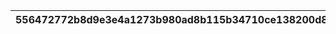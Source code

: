 |556472772b8d9e3e4a1273b980ad8b115b34710ce138200d87244ae31f30bdd5|fd60195457a4ee99dcb13fe5d463c61f424713c5f2dc480bf4adbdaa501c87a9|4fc8b02d81967d6b9e9573d84024597568cdb5e6a1ceb1f009f1d0f0777cc227|6d11aa9b305cc5bc89dc94a22ded4a460f11eb91684b4b5a63c970e387a4b072|0172380bcfbbb54615cb98e90d101699495df9d96e299e94024c70f71350022e|ded37439d766003f82c24465cc61982a44028db3f4aca8a88bf4199b8e79fda3|fb012819814659f580ba7c1725128354a1bcfee0df6744e2719ea23b35d5eb3a|fbd9e8ad9f8c4c0fc9b55590a0539fc0b4b841fda4ce66e41180f3cf2296a0d4|5753b17b896fade376f46077fa2632f6480b2fdf6e4cb20db83d180dd14b4cc7|c07a6702d9e4c2a5c6fa8c1c0265b412e7b8d1cd3ba3eebe8afc41af22228068|ed041818b05660e6f794b5ee2abcabd29cea90c1e68a89072f160ad2fa4c0e29|02e5b1fc0769935a0a4f7478200d1b567b4dcd4629a8ff1d7a63f7093e06c9f0|0dc55e293c9c718ab2c1cc6700cdd141d3462135d4ffcef45fa241c26f33b131|46fca77f773bd64c45617dfffe8af32de8427b062fd7ae9e246957502cdc23d0|9300d9bfd9c25dae88d779d23cefdb6bc51134e843d11fc8384f1df93709afa9|265c0356a3eb9f94885865303e82c6023975ee1c65c74de879d0ed85ffeabc35|d06d46d664018f95e260518b34a9354894d1165b7cad6cb93a08b1a674d5ba6b|c6f8f8b6a8c0269eeeceb20047fba97b61ba21ae6a4aaba4780b124fd9233cae|5a94679bbba718fc20b6607871f27e00baba0b461d12bf150a97d34fa392b624|ac955ba4df0e9ead2e018aa65201bc92270c2ef05964ab2870e4c9f65404320d|d35eb068d73d4da407f85664fd2a47745c5ac6a6544dc169f13a6ca88d04a9ca|97dc5099164f7ced8ae911acbed5679a14ed244867e8655a9c4ca2a4fe1a1e89|
| --- | --- | --- | --- | --- | --- | --- | --- | --- | --- | --- | --- | --- | --- | --- | --- | --- | --- | --- | --- | --- | --- |